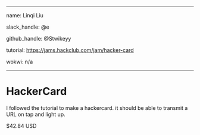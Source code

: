 
---

name: Linqi Liu

slack_handle: @e

github_handle: @Stwikeyy

tutorial: https://jams.hackclub.com/jam/hacker-card

wokwi: n/a

---

# HackerCard


I followed the tutorial to make a hackercard. it should be able to transmit a URL on tap and light up.


$42.84 USD

